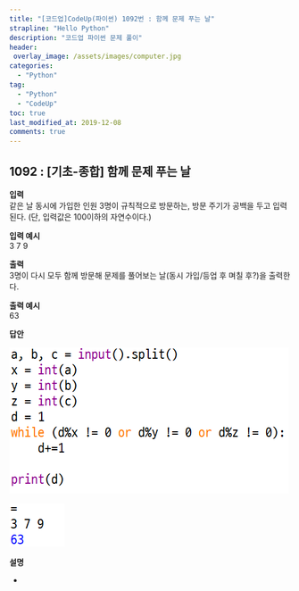 ```yaml
---
title: "[코드업]CodeUp(파이썬) 1092번 : 함께 문제 푸는 날"
strapline: "Hello Python"
description: "코드업 파이썬 문제 풀이"
header:
 overlay_image: /assets/images/computer.jpg
categories:
  - "Python"
tag:
  - "Python"
  - "CodeUp"
toc: true
last_modified_at: 2019-12-08
comments: true
---
```


## 1092 : [기초-종합] 함께 문제 푸는 날


**입력**<br>
같은 날 동시에 가입한 인원 3명이 규칙적으로 방문하는,
방문 주기가 공백을 두고 입력된다. (단, 입력값은 100이하의 자연수이다.)

**입력 예시**<br>
3 7 9

**출력**<br>
3명이 다시 모두 함께 방문해 문제를 풀어보는 날(동시 가입/등업 후 며칠 후?)을 출력한다.


**출력 예시**<br>
63


**답안**<br>

![a1092](/assets/images/1092-1.jpg)<br>

![a1092](/assets/images/1092-2.jpg)


**설명**

-

